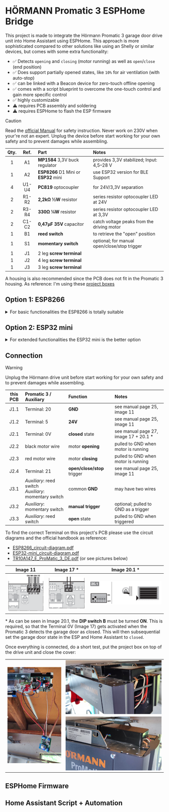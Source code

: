 # HÖRMANN Promatic 3 ESPHome Bridge

This project is made to integrate the Hörmann Promatic 3 garage door drive unit into Home Assistant using ESPHome. This approach is more sophisticated compared to other solutions like using an Shelly or similar devices, but comes with some extra functionality:

- ✅ Detects `opening` and `closing` (motor running) as well as `open`/`close` (end position)
- ✅ Does support partially opened states, like `10%` for air ventilation (with auto-stop)
- ✅ can be linked with a Beacon device for zero-touch offline opening
- ✅ comes with a script blueprint to overcome the one-touch control and gain more specific control
- ✅ highly customizable
- ⚠️ requires PCB assembly and soldering
- ⚠️ requires ESPHome to flash the ESP firmware


> [!CAUTION]  
> Read the [official Manual](TR10A147_E_ProMatic_3_DE.pdf) for safety instruction. Never work on 230V when your're not an expert. Unplug the device before start working for your own safety and to prevent damages while assembling.


| Qty. | Ref.  | Part | Notes |
| :--: | :---: | :--- | :---- |
| 1    | A1    | **MP1584** 3,3V buck regulator | provides 3,3V stabilized; Input: 4,5–28 V |
| 1    | A2    | **ESP8266** D1 Mini or **ESP32** mini | use ESP32 version for BLE Support |
| 4    | U1-U4 | **PC819** optocoupler | for 24V/3,3V separation |
| 2    | R1-R2 | **2,2kΩ ½W** resistor | series resistor optocoupler LED at 24V |
| 2    | R3-R4 | **330Ω ¼W** resistor | series resistor optocoupler LED at 3,3V |
| 2    | C1-C2 | **0,47μF 35V** capacitor | catch voltage peaks from the driving motor |
| 1    | B1    | **reed switch** | to retrieve the "open" position |
| 1    | S1    | **momentary switch** | optional; for manual open/close/stop trigger |
| 1    | J1    | 2 leg **screw terminal** |  |
| 1    | J2    | 4 leg **screw terminal** |  |
| 1    | J3    | 3 leg **screw terminal** |  |

 A housing is also recommended since the PCB does not fit in the Promatic 3 housing. As reference: I'm using these [project boxes](https://www.amazon.de/dp/B0BWLW941S)


## Option 1: ESP8266
<details>
<summary>For basic functionalities the ESP8266 is totally suitable</summary>

### Circuit Diagram
![ESP8266 circuit diagram](images/ESP8266_circuit-diagram.svg)

### PCB-Design
<img src="images\ESP8266_PCB.png" width=500px>

If you like to order the PCB shown above, feel free to use the already exported production files. Or implement changes using **[fritzing](https://fritzing.org/download)** (check the [ESP8266 Pinout Reference](https://randomnerdtutorials.com/esp8266-pinout-reference-gpios/#wemos-d1-mini-pinout)!):
- **PCB-Design**: [ESP8266_extended-gerber.zip](ESP8266_extended-gerber.zip) (76 x 55,7mm)
- **Project File**: [ESP8266.fzz](ESP8266.fzz)

### Results (grid PCB)

I did my prototype on a grip PCB which also works great.  
Grid PCB: 70 x 50 mm / 24 x 18 holes / resistors vertical to save space

<img src="images\ESP8266_grid-PCB_top.jpg" width=300px>
<img src="images\ESP8266_grid-PCB_bottom.jpg" width=300px>

</details>


## Option 2: ESP32 mini
<details>
<summary>For extended functionalities the ESP32 mini is the better option</summary>

### Circuit Diagram
![ESP32-mini circuit diagram](images/ESP32-mini_circuit-diagram.svg)

### PCB-Design
<img src="images\ESP32-mini_PCB.png" width=500px>

If you like to order the PCB shown above, feel free to use the already exported production files. Or implement changes using **[fritzing](https://fritzing.org/download)** (check the [ESP32-mini Pinout Reference](https://www.esp32learning.com/micropython/mh-et-live-minikit-for-esp32-and-micropython.php)!):
- **PCB-Design**: [ESP32-mini_extended-gerber.zip](ESP32-mini_extended-gerber.zip) (78,8 x 55,9mm)
- **Project File**: [ESP32-mini.fzz](ESP8266.fzz)

### Results
// FIXME


</details>


## Connection

> [!WARNING]  
> Unplug the Hörmann drive unit before start working for your own safety and to prevent damages while assembling.

| this PCB | Promatic 3 / Auxiliary | Function | Notes |
| :------: | :--------------------- | :------- | :---- |
| J1.1 | Terminal: 20 | **GND**  | see manual page 25, image 11 |
| J1.2 | Terminal: 5 | **24V**  | see manual page 25, image 11 |
| J2.1 | Terminal: 0V | **closed** state | see manual page 27, image 17 + 20.1 * |
| J2.2 | black motor wire | motor **opening** | pulled to GND when motor is running |
| J2.3 | red motor wire | motor **closing** | pulled to GND when motor is running |
| J2.4 | Terminal: 21 | **open/close/stop** trigger | see manual page 25, image 11 |
| J3.1 | _Auxiliary_: reed switch <br> _Auxiliary_: momentary switch | common **GND** | may have two wires |
| J3.2 | _Auxiliary_: momentary switch | **manual trigger** | optional; pulled to GND as a trigger |
| J3.3 | _Auxiliary_: reed switch | **open** state | pulled to GND when triggered |

To find the correct Terminal on this project's PCB please use the circuit diagrams and the official handbook as reference:
- [ESP8266_circuit-diagram.pdf](ESP8266_circuit-diagram.pdf)
- [ESP32-mini_circuit-diagram.pdf](ESP32-mini_circuit-diagram.pdf)
- [TR10A147_E_ProMatic_3_DE.pdf](TR10A147_E_ProMatic_3_DE.pdf) (or see pictures below)


| Image 11 | Image 17 * | Image 20.1 * |
| :------: | :--------: | :----------: |
| <img src="images\manual_image-11.png"> | <img src="images\manual_image-17.png"> | <img src="images\manual_image-20.1.png"> |

\* As can be seen in Image 20.1, the **DIP switch B** must be turned **ON**. This is required, so that the Terminal 0V (Image 17) gets activated when the Promatic 3 detects the garage door as closed. This will then subsequential set the garage door state in the ESP and Home Assistant to `closed`.

Once everything is connected, do a short test, put the project box on top of the drive unit and close the cover:

<table>
  <tr>
    <td rowspan="2"><img src="images\IMG_20250616_133216.jpg"></td>
    <td><img src="images\IMG_20250616_134011.jpg"></td>
  </tr>
  <tr>
    <td><img src="images\IMG_20250616_134428.jpg"></td>
  </tr>
</table>



## ESPHome Firmware




## Home Assistant Script + Automation


